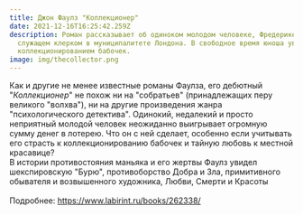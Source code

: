 ```yaml
---
title: Джон Фаулз "Коллекционер"
date: 2021-12-16T16:25:42.259Z
description: Роман рассказывает об одиноком молодом человеке, Фредерике Клегге,
  служащем клерком в муниципалитете Лондона. В свободное время юноша увлекается
  коллекционированием бабочек.
image: img/thecollector.png
---
```

Как и другие не менее известные романы Фаулза, его дебютный "*Коллекционер*" не похож ни на "собратьев" (принадлежащих перу великого "волхва"), ни на другие произведения жанра "психологического детектива". Одинокий, недалекий и просто неприятный молодой человек неожиданно выигрывает огромную сумму денег в лотерею. Что он с ней сделает, особенно если учитывать его страсть к коллекционированию бабочек и тайную любовь к местной красавице?\
В истории противостояния маньяка и его жертвы Фаулз увидел шекспировскую "Бурю", противоборство Добра и Зла, примитивного обывателя и возвышенного художника, Любви, Смерти и Красоты\
\
Подробнее: <https://www.labirint.ru/books/262338/>